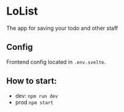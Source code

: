 # LoList
The app for saving your todo and other staff

## Config

Frontend config located in `.env.svelte`. 

## How to start:

- dev:
`npm run dev`
- prod
`npm start`